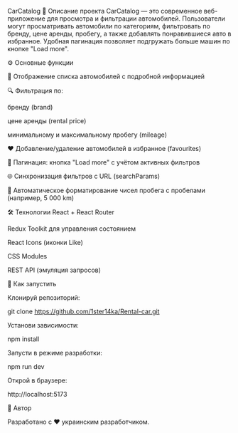 CarCatalog
🚗 Описание проекта
CarCatalog — это современное веб-приложение для просмотра и фильтрации автомобилей. Пользователи могут просматривать автомобили по категориям, фильтровать по бренду, цене аренды, пробегу, а также добавлять понравившиеся авто в избранное. Удобная пагинация позволяет подгружать больше машин по кнопке "Load more".

⚙️ Основные функции

📄 Отображение списка автомобилей с подробной информацией

🔍 Фильтрация по:

бренду (brand)

цене аренды (rental price)

минимальному и максимальному пробегу (mileage)

❤️ Добавление/удаление автомобилей в избранное (favourites)

📄 Пагинация: кнопка "Load more" с учётом активных фильтров

🌐 Синхронизация фильтров с URL (searchParams)

🧼 Автоматическое форматирование чисел пробега с пробелами (например, 5 000 km)

🛠 Технологии
React + React Router

Redux Toolkit для управления состоянием

React Icons (иконки Like)

CSS Modules

REST API (эмуляция запросов)

🧪 Как запустить

Клонируй репозиторий:


git clone https://github.com/1ster14ka/Rental-car.git

Установи зависимости:

npm install

Запусти в режиме разработки:

npm run dev

Открой в браузере:

http://localhost:5173

👤 Автор

Разработано с ❤️ украинским разработчиком.
